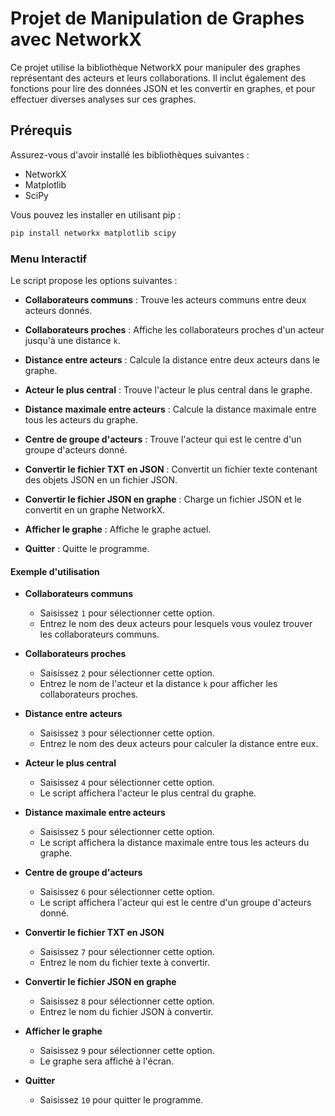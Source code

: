 # Projet de Manipulation de Graphes avec NetworkX

Ce projet utilise la bibliothèque NetworkX pour manipuler des graphes représentant des acteurs et leurs collaborations. Il inclut également des fonctions pour lire des données JSON et les convertir en graphes, et pour effectuer diverses analyses sur ces graphes.

## Prérequis

Assurez-vous d'avoir installé les bibliothèques suivantes :
- NetworkX
- Matplotlib
- SciPy

Vous pouvez les installer en utilisant pip :
```sh
pip install networkx matplotlib scipy
```
### Menu Interactif

Le script propose les options suivantes :

- **Collaborateurs communs** : Trouve les acteurs communs entre deux acteurs donnés.

- **Collaborateurs proches** : Affiche les collaborateurs proches d'un acteur jusqu'à une distance `k`.

- **Distance entre acteurs** : Calcule la distance entre deux acteurs dans le graphe.

- **Acteur le plus central** : Trouve l'acteur le plus central dans le graphe.

- **Distance maximale entre acteurs** : Calcule la distance maximale entre tous les acteurs du graphe.

- **Centre de groupe d'acteurs** : Trouve l'acteur qui est le centre d'un groupe d'acteurs donné.

- **Convertir le fichier TXT en JSON** : Convertit un fichier texte contenant des objets JSON en un fichier JSON.

- **Convertir le fichier JSON en graphe** : Charge un fichier JSON et le convertit en un graphe NetworkX.

- **Afficher le graphe** : Affiche le graphe actuel.

- **Quitter** : Quitte le programme.


#### Exemple d'utilisation

- **Collaborateurs communs**
    - Saisissez `1` pour sélectionner cette option.
    - Entrez le nom des deux acteurs pour lesquels vous voulez trouver les collaborateurs communs.

- **Collaborateurs proches**
    - Saisissez `2` pour sélectionner cette option.
    - Entrez le nom de l'acteur et la distance `k` pour afficher les collaborateurs proches.

- **Distance entre acteurs**
    - Saisissez `3` pour sélectionner cette option.
    - Entrez le nom des deux acteurs pour calculer la distance entre eux.

- **Acteur le plus central**
    - Saisissez `4` pour sélectionner cette option.
    - Le script affichera l'acteur le plus central du graphe.

- **Distance maximale entre acteurs**
    - Saisissez `5` pour sélectionner cette option.
    - Le script affichera la distance maximale entre tous les acteurs du graphe.

- **Centre de groupe d'acteurs**
    - Saisissez `6` pour sélectionner cette option.
    - Le script affichera l'acteur qui est le centre d'un groupe d'acteurs donné.

- **Convertir le fichier TXT en JSON**
    - Saisissez `7` pour sélectionner cette option.
    - Entrez le nom du fichier texte à convertir.

- **Convertir le fichier JSON en graphe**
    - Saisissez `8` pour sélectionner cette option.
    - Entrez le nom du fichier JSON à convertir.

- **Afficher le graphe**
    - Saisissez `9` pour sélectionner cette option.
    - Le graphe sera affiché à l'écran.

- **Quitter**
    - Saisissez `10` pour quitter le programme.
